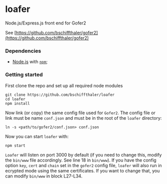 # loafer

Node.js/Express.js front end for Gofer2

See [https://github.com/bschiffthaler/gofer2](https://github.com/bschiffthaler/gofer2)

### Dependencies

* [Node.js](https://nodejs.org/en/) with [`npm`](https://www.npmjs.com/);

### Getting started

First clone the repo and set up all required node modules

```shell
git clone https://github.com/bschiffthaler/loafer
cd loafer
npm install
```

Now link (or copy) the same config file used for `Gofer2`. The config file or link
must be name `conf.json` and must be in the root of the `loafer` directory:

```shell
ln -s <path/to/gofer2/conf.json> conf.json
```

Now you can start `loafer` with:

```shell
npm start
```

`Loafer` will listen on port 3000 by default (if you need to change this, modify
the `bin/www` file accordingly. See line 18 in `bin/www`). If you have the config
option `key`, `cert` and `chain` set in the `gofer2` config file, `loafer` will
also run in ecrypted mode using the same certificates. If you want to change that,
you can modify `bin/www` in block L27-L34.